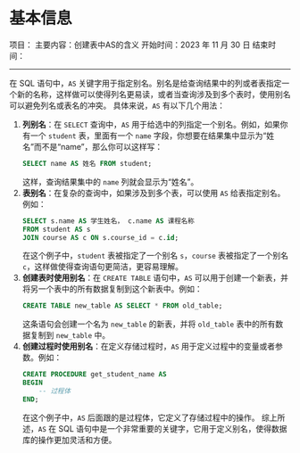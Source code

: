 
# 基本信息

项目：
主要内容：创建表中AS的含义
开始时间：2023 年 11 月 30 日
结束时间：

***
在 SQL 语句中，`AS` 关键字用于指定别名。别名是给查询结果中的列或者表指定一个新的名称，这样做可以使得列名更易读，或者当查询涉及到多个表时，使用别名可以避免列名或表名的冲突。
具体来说，`AS` 有以下几个用法：
1. **列别名**：在 `SELECT` 查询中，`AS` 用于给选中的列指定一个别名。例如，如果你有一个 `student` 表，里面有一个 `name` 字段，你想要在结果集中显示为“姓名”而不是“name”，那么你可以这样写：
   ```sql
   SELECT name AS 姓名 FROM student;
   ```
   这样，查询结果集中的 `name` 列就会显示为“姓名”。
2. **表别名**：在复杂的查询中，如果涉及到多个表，可以使用 `AS` 给表指定别名。例如：
   ```sql
   SELECT s.name AS 学生姓名， c.name AS 课程名称
   FROM student AS s
   JOIN course AS c ON s.course_id = c.id;
   ```
   在这个例子中，`student` 表被指定了一个别名 `s`，`course` 表被指定了一个别名 `c`，这样做使得查询语句更简洁，更容易理解。
3. **创建表时使用别名**：在 `CREATE TABLE` 语句中，`AS` 可以用于创建一个新表，并将另一个表中的所有数据复制到这个新表中。例如：
   ```sql
   CREATE TABLE new_table AS SELECT * FROM old_table;
   ```
   这条语句会创建一个名为 `new_table` 的新表，并将 `old_table` 表中的所有数据复制到 `new_table` 中。
4. **创建过程时使用别名**：在定义存储过程时，`AS` 用于定义过程中的变量或者参数。例如：
   ```sql
   CREATE PROCEDURE get_student_name AS
   BEGIN
       -- 过程体
   END;
   ```
   在这个例子中，`AS` 后面跟的是过程体，它定义了存储过程中的操作。
综上所述，`AS` 在 SQL 语句中是一个非常重要的关键字，它用于定义别名，使得数据库的操作更加灵活和方便。
